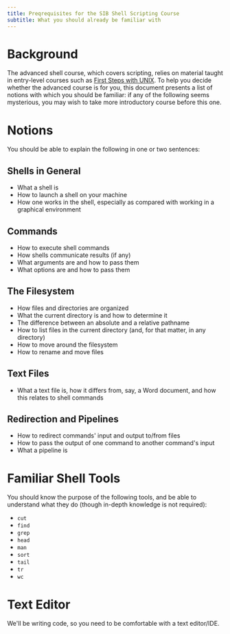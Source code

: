 ```yaml
---
title: Preqrequisites for the SIB Shell Scripting Course
subtitle: What you should already be familiar with
---
```


Background
==========

The advanced shell course, which covers scripting, relies on material taught in
entry-level courses such as [First Steps with
UNIX](https://www.sib.swiss/training/course/2021-01-unix). To help you decide
whether the advanced course is for you, this document presents a list of notions
with which you should be familiar: if any of the following seems mysterious, you
may wish to take more introductory course before this one.

Notions
=======

You should be able to explain the following in one or two sentences:

Shells in General
-----------------

* What a shell is
* How to launch a shell on your machine
* How one works in the shell, especially as compared with working in a graphical
  environment

Commands
--------

* How to execute shell commands
* How shells communicate results (if any)
* What arguments are and how to pass them
* What options are and how to pass them

The Filesystem
--------------

* How files and directories are organized
* What the current directory is and how to determine it
* The difference between an absolute and a relative pathname
* How to list files in the current directory (and, for that matter, in any
  directory)
* How to move around the filesystem
* How to rename and move files

Text Files
----------

* What a text file is, how it differs from, say, a Word document, and how this
  relates to shell commands

Redirection and Pipelines
-------------------------

* How to redirect commands' input and output to/from files
* How to pass the output of one command to another command's input
* What a pipeline is

Familiar Shell Tools
====================

You should know the purpose of the following tools, and be able to understand
what they do (though in-depth knowledge is not required):

* `cut`
* `find`
* `grep`
* `head`
* `man`
* `sort`
* `tail`
* `tr`
* `wc`

Text Editor
===========

We'll be writing code, so you need to be comfortable with a text editor/IDE. 
